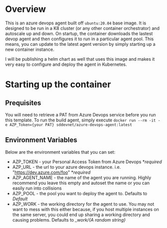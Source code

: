 # Overview
This is an azure devops agent built off `ubuntu:20.04` base image. It is designed to be run in a K8 cluster (or any other container orchestrator) and autoscale up and down. On startup, the container downloads the lastest devop agent and then configures it to run in a particular agent pool. This means, you can update to the latest agent version by simply starting up a new container instance. 

I will be publishing a helm chart as well that uses this image and makes it very easy to configure and deploy the agent in Kubernetes. 

# Starting up the container
## Prequisites
You will need to retrieve a PAT from Azure Devops service before you run this template. To run the build agent, simply execute `docker run --rm -it -e AZP_Token={your PAT} sddevnet/azure-devops-agent:latest `

## Environment Variables
Below are the environment variables that you can set:
- AZP_TOKEN - your Personal Access Token from Azure Devops  **required*
- AZP_URL - the url to your azure devops instance. i.e. "https://dev.azure.com/foo" **required*
- AZP_AGENT_NAME - the name of the agent you are running. Highly recommend you leave this empty and autoset the name or you can easily run into collisions
- AZP_POOL - the pool you want to deploy the agent to. Defaults to *Default*
- AZP_WORK - the working directory for the agent to use. You may not want to mess with this either because, if you host multiple instances on the same server, you could end up sharing a working directory and causing problems. Defaults to *_work/{A random string}*